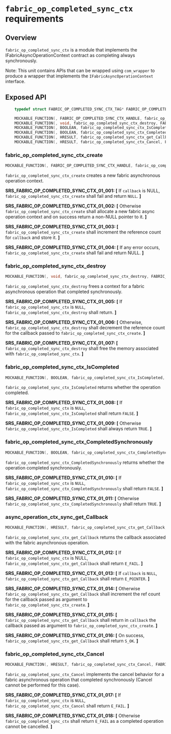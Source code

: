 `fabric_op_completed_sync_ctx` requirements
================

## Overview

`fabric_op_completed_sync_ctx` is a module that implements the IFabricAsyncOperationContext contract as completing always synchronously.

Note: This unit contains APIs that can be wrapped using `com_wrapper` to produce a wrapper that implements the `IFabricAsyncOperationContext` interface.

## Exposed API

```c
    typedef struct FABRIC_OP_COMPLETED_SYNC_CTX_TAG* FABRIC_OP_COMPLETED_SYNC_CTX_HANDLE;

    MOCKABLE_FUNCTION(, FABRIC_OP_COMPLETED_SYNC_CTX_HANDLE, fabric_op_completed_sync_ctx_create, IFabricAsyncOperationCallback*, callback);
    MOCKABLE_FUNCTION(, void, fabric_op_completed_sync_ctx_destroy, FABRIC_OP_COMPLETED_SYNC_CTX_HANDLE, fabric_op_completed_sync_ctx);
    MOCKABLE_FUNCTION(, BOOLEAN, fabric_op_completed_sync_ctx_IsCompleted, FABRIC_OP_COMPLETED_SYNC_CTX_HANDLE, fabric_op_completed_sync_ctx);
    MOCKABLE_FUNCTION(, BOOLEAN, fabric_op_completed_sync_ctx_CompletedSynchronously, FABRIC_OP_COMPLETED_SYNC_CTX_HANDLE, fabric_op_completed_sync_ctx);
    MOCKABLE_FUNCTION(, HRESULT, fabric_op_completed_sync_ctx_get_Callback, FABRIC_OP_COMPLETED_SYNC_CTX_HANDLE, fabric_op_completed_sync_ctx, IFabricAsyncOperationCallback**, callback);
    MOCKABLE_FUNCTION(, HRESULT, fabric_op_completed_sync_ctx_Cancel, FABRIC_OP_COMPLETED_SYNC_CTX_HANDLE, fabric_op_completed_sync_ctx);
```

### fabric_op_completed_sync_ctx_create

```c
MOCKABLE_FUNCTION(, FABRIC_OP_COMPLETED_SYNC_CTX_HANDLE, fabric_op_completed_sync_ctx_create, IFabricAsyncOperationCallback*, callback);
```

`fabric_op_completed_sync_ctx_create` creates a new fabric asynchronous operation context.

**SRS_FABRIC_OP_COMPLETED_SYNC_CTX_01_001: [** If `callback` is NULL, `fabric_op_completed_sync_ctx_create` shall fail and return `NULL`. **]**

**SRS_FABRIC_OP_COMPLETED_SYNC_CTX_01_002: [** Otherwise `fabric_op_completed_sync_ctx_create` shall allocate a new fabric async operation context and on success return a non-NULL pointer to it. **]**

**SRS_FABRIC_OP_COMPLETED_SYNC_CTX_01_003: [** `fabric_op_completed_sync_ctx_create` shall increment the reference count for `callback` and store it. **]**

**SRS_FABRIC_OP_COMPLETED_SYNC_CTX_01_004: [** If any error occurs, `fabric_op_completed_sync_ctx_create` shall fail and return NULL. **]**

### fabric_op_completed_sync_ctx_destroy

```c
MOCKABLE_FUNCTION(, void, fabric_op_completed_sync_ctx_destroy, FABRIC_OP_COMPLETED_SYNC_CTX_HANDLE, fabric_op_completed_sync_ctx);
```

`fabric_op_completed_sync_ctx_destroy` frees a context for a fabric asynchronous operation that completed synchronously.

**SRS_FABRIC_OP_COMPLETED_SYNC_CTX_01_005: [** If `fabric_op_completed_sync_ctx` is `NULL`, `fabric_op_completed_sync_ctx_destroy` shall return. **]**

**SRS_FABRIC_OP_COMPLETED_SYNC_CTX_01_006: [** Otherwise, `fabric_op_completed_sync_ctx_destroy` shall decrement the reference count for the callback passed to `fabric_op_completed_sync_ctx_create`. **]**

**SRS_FABRIC_OP_COMPLETED_SYNC_CTX_01_007: [** `fabric_op_completed_sync_ctx_destroy` shall free the memory associated with `fabric_op_completed_sync_ctx`. **]**

### fabric_op_completed_sync_ctx_IsCompleted

```c
MOCKABLE_FUNCTION(, BOOLEAN, fabric_op_completed_sync_ctx_IsCompleted, FABRIC_OP_COMPLETED_SYNC_CTX_HANDLE, fabric_op_completed_sync_ctx);
```

`fabric_op_completed_sync_ctx_IsCompleted` returns whether the operation completed.

**SRS_FABRIC_OP_COMPLETED_SYNC_CTX_01_008: [** If `fabric_op_completed_sync_ctx` is `NULL`, `fabric_op_completed_sync_ctx_IsCompleted` shall return `FALSE`. **]**

**SRS_FABRIC_OP_COMPLETED_SYNC_CTX_01_009: [** Otherwise `fabric_op_completed_sync_ctx_IsCompleted` shall always return `TRUE`. **]**

### fabric_op_completed_sync_ctx_CompletedSynchronously

```c
MOCKABLE_FUNCTION(, BOOLEAN, fabric_op_completed_sync_ctx_CompletedSynchronously, FABRIC_OP_COMPLETED_SYNC_CTX_HANDLE, fabric_op_completed_sync_ctx);
```

`fabric_op_completed_sync_ctx_CompletedSynchronously` returns whether the operation completed synchronously.

**SRS_FABRIC_OP_COMPLETED_SYNC_CTX_01_010: [** If `fabric_op_completed_sync_ctx` is `NULL`, `fabric_op_completed_sync_ctx_CompletedSynchronously` shall return `FALSE`. **]**

**SRS_FABRIC_OP_COMPLETED_SYNC_CTX_01_011: [** Otherwise `fabric_op_completed_sync_ctx_CompletedSynchronously` shall return `TRUE`. **]**

### async_operation_ctx_sync_get_Callback

```c
MOCKABLE_FUNCTION(, HRESULT, fabric_op_completed_sync_ctx_get_Callback, FABRIC_OP_COMPLETED_SYNC_CTX_HANDLE, fabric_op_completed_sync_ctx, IFabricAsyncOperationCallback**, callback);
```

`fabric_op_completed_sync_ctx_get_Callback` returns the callback associated with the fabric asynchronous operation.

**SRS_FABRIC_OP_COMPLETED_SYNC_CTX_01_012: [** If `fabric_op_completed_sync_ctx` is NULL, `fabric_op_completed_sync_ctx_get_Callback` shall return `E_FAIL`. **]**

**SRS_FABRIC_OP_COMPLETED_SYNC_CTX_01_013: [** If `callback` is `NULL`, `fabric_op_completed_sync_ctx_get_Callback` shall return `E_POINTER`. **]**

**SRS_FABRIC_OP_COMPLETED_SYNC_CTX_01_014: [** Otherwise `fabric_op_completed_sync_ctx_get_Callback` shall increment the ref count for the callback passed as argument to `fabric_op_completed_sync_ctx_create`. **]**

**SRS_FABRIC_OP_COMPLETED_SYNC_CTX_01_015: [** `fabric_op_completed_sync_ctx_get_Callback` shall return in `callback` the callback passed as argument to `fabric_op_completed_sync_ctx_create`. **]**

**SRS_FABRIC_OP_COMPLETED_SYNC_CTX_01_016: [** On success, `fabric_op_completed_sync_ctx_get_Callback` shall return `S_OK`. **]**

### fabric_op_completed_sync_ctx_Cancel

```c
MOCKABLE_FUNCTION(, HRESULT, fabric_op_completed_sync_ctx_Cancel, FABRIC_OP_COMPLETED_SYNC_CTX_HANDLE, fabric_op_completed_sync_ctx);
```

`fabric_op_completed_sync_ctx_Cancel` implements the cancel behavior for a fabric asynchronous operation that completed synchronously (Cancel cannot be performed for this case).

**SRS_FABRIC_OP_COMPLETED_SYNC_CTX_01_017: [** If `fabric_op_completed_sync_ctx` is `NULL`, `fabric_op_completed_sync_ctx_Cancel` shall return `E_FAIL`. **]**

**SRS_FABRIC_OP_COMPLETED_SYNC_CTX_01_018: [** Otherwise `fabric_op_completed_sync_ctx` shall return `E_FAIL` as a completed operation cannot be cancelled. **]**
